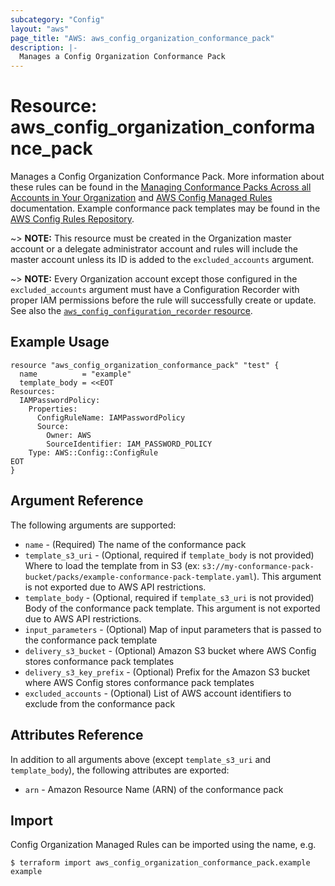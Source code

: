 ```yaml
---
subcategory: "Config"
layout: "aws"
page_title: "AWS: aws_config_organization_conformance_pack"
description: |-
  Manages a Config Organization Conformance Pack
---
```


# Resource: aws_config_organization_conformance_pack

Manages a Config Organization Conformance Pack. More information about these rules can be found in the [Managing Conformance Packs Across all Accounts in Your Organization](https://docs.aws.amazon.com/config/latest/developerguide/conformance-pack-organization-apis.html) and [AWS Config Managed Rules](https://docs.aws.amazon.com/config/latest/developerguide/evaluate-config_use-managed-rules.html) documentation. Example conformance pack templates may be found in the [AWS Config Rules Repository](https://github.com/awslabs/aws-config-rules/tree/master/aws-config-conformance-packs).

~> **NOTE:** This resource must be created in the Organization master account or a delegate administrator account and rules will include the master account unless its ID is added to the `excluded_accounts` argument.

~> **NOTE:** Every Organization account except those configured in the `excluded_accounts` argument must have a Configuration Recorder with proper IAM permissions before the rule will successfully create or update. See also the [`aws_config_configuration_recorder` resource](/docs/providers/aws/r/config_configuration_recorder.html).

## Example Usage

```hcl
resource "aws_config_organization_conformance_pack" "test" {
  name          = "example"
  template_body = <<EOT
Resources:
  IAMPasswordPolicy:
    Properties:
      ConfigRuleName: IAMPasswordPolicy
      Source:
        Owner: AWS
        SourceIdentifier: IAM_PASSWORD_POLICY
    Type: AWS::Config::ConfigRule
EOT
}

```

## Argument Reference

The following arguments are supported:

* `name` - (Required) The name of the conformance pack
* `template_s3_uri` - (Optional, required if `template_body` is not provided) Where to load the template from in S3 (ex: `s3://my-conformance-pack-bucket/packs/example-conformance-pack-template.yaml`).  This argument is not exported due to AWS API restrictions.
* `template_body` - (Optional, required if `template_s3_uri` is not provided) Body of the conformance pack template.  This argument is not exported due to AWS API restrictions.
* `input_parameters` - (Optional) Map of input parameters that is passed to the conformance pack template
* `delivery_s3_bucket` - (Optional) Amazon S3 bucket where AWS Config stores conformance pack templates
* `delivery_s3_key_prefix` - (Optional) Prefix for the Amazon S3 bucket where AWS Config stores conformance pack templates
* `excluded_accounts` - (Optional) List of AWS account identifiers to exclude from the conformance pack

## Attributes Reference

In addition to all arguments above (except `template_s3_uri` and `template_body`), the following attributes are exported:

* `arn` - Amazon Resource Name (ARN) of the conformance pack

## Import

Config Organization Managed Rules can be imported using the name, e.g.

```
$ terraform import aws_config_organization_conformance_pack.example example
```
